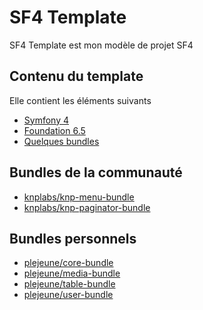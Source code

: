 # SF4 Template

SF4 Template est mon modèle de projet SF4

## Contenu du template
Elle contient les éléments suivants 
* [Symfony 4](https://symfony.com/)
* [Foundation 6.5](https://foundation.zurb.com/)
* [Quelques bundles](./doc/bundles.md)

## Bundles de la communauté 
* [knplabs/knp-menu-bundle](https://github.com/KnpLabs/KnpMenuBundle)
* [knplabs/knp-paginator-bundle](https://github.com/KnpLabs/KnpPaginatorBundle)

## Bundles personnels
* [plejeune/core-bundle](https://gitlab.com/pierrelejeune/corebundle)
* [plejeune/media-bundle](https://gitlab.com/pierrelejeune/mediabundle)
* [plejeune/table-bundle](https://gitlab.com/pierrelejeune/tablebundle)
* [plejeune/user-bundle](https://gitlab.com/pierrelejeune/userbundle)
